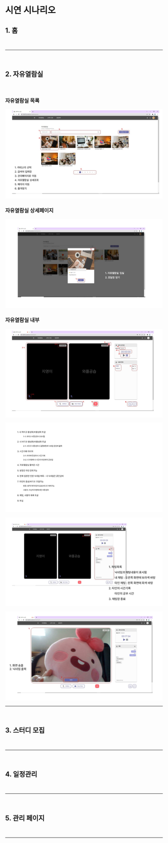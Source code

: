 # 시연 시나리오

## 1. 홈

<br>

---

<br>

## 2. 자유열람실

<br>

### **자유열람실 목록**

![image](./image/meeting1.JPG)

### **자유열람실 상세페이지**

![image](./image/meeting2.JPG)

### **자유열람실 내부**

![image](./image/meeting3.JPG)

![image](./image/meeting4.JPG)

![image](./image/meeting5.JPG)

![image](./image/meeting6.JPG)

---

<br>

## 3. 스터디 모집

<br>

---

<br>

## 4. 일정관리

<br>

---

<br>

## 5. 관리 페이지

<br>

---

<br>
